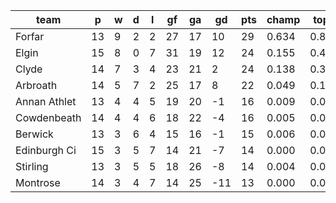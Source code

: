 |     team     | p  | w | d | l | gf | ga | gd  | pts | champ | top2  | top3  | top4  |  5-7  | bot4  | bot3  | bot2  |
|--------------|----|---|---|---|----|----|-----|-----|-------|-------|-------|-------|-------|-------|-------|-------|
| Forfar       | 13 | 9 | 2 | 2 | 27 | 17 |  10 |  29 | 0.634 | 0.846 | 0.937 | 0.975 | 0.025 | 0.003 | 0.001 | 0.000|
| Elgin        | 15 | 8 | 0 | 7 | 31 | 19 |  12 |  24 | 0.155 | 0.435 | 0.674 | 0.830 | 0.156 | 0.039 | 0.013 | 0.004|
| Clyde        | 14 | 7 | 3 | 4 | 23 | 21 |   2 |  24 | 0.138 | 0.399 | 0.641 | 0.799 | 0.181 | 0.048 | 0.020 | 0.006|
| Arbroath     | 14 | 5 | 7 | 2 | 25 | 17 |   8 |  22 | 0.049 | 0.180 | 0.366 | 0.574 | 0.350 | 0.153 | 0.077 | 0.032|
| Annan Athlet | 13 | 4 | 4 | 5 | 19 | 20 |  -1 |  16 | 0.009 | 0.047 | 0.113 | 0.226 | 0.486 | 0.455 | 0.289 | 0.153|
| Cowdenbeath  | 14 | 4 | 4 | 6 | 18 | 22 |  -4 |  16 | 0.005 | 0.033 | 0.091 | 0.194 | 0.474 | 0.499 | 0.332 | 0.176|
| Berwick      | 13 | 3 | 6 | 4 | 15 | 16 |  -1 |  15 | 0.006 | 0.035 | 0.098 | 0.207 | 0.480 | 0.475 | 0.313 | 0.172|
| Edinburgh Ci | 15 | 3 | 5 | 7 | 14 | 21 |  -7 |  14 | 0.000 | 0.002 | 0.009 | 0.028 | 0.235 | 0.852 | 0.737 | 0.560|
| Stirling     | 13 | 3 | 5 | 5 | 18 | 26 |  -8 |  14 | 0.004 | 0.022 | 0.066 | 0.148 | 0.433 | 0.586 | 0.419 | 0.252|
| Montrose     | 14 | 3 | 4 | 7 | 14 | 25 | -11 |  13 | 0.000 | 0.001 | 0.006 | 0.020 | 0.181 | 0.890 | 0.799 | 0.645|

